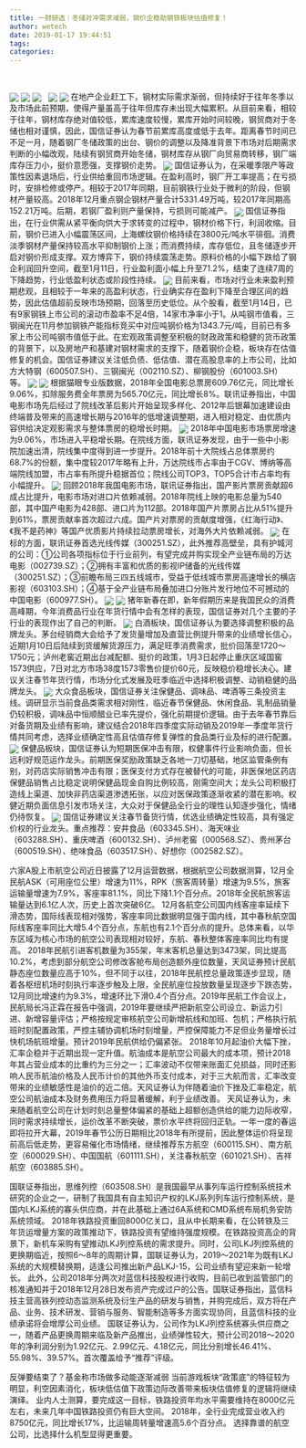 ```yaml
---
title: 一财研选｜冬储对冲需求减弱，钢价企稳助钢铁板块估值修复！
author: wetech
date: 2019-01-17 19:44:51
tags: 
categories: 
---
```

 
<!-- more -->
<img align="center" border="0" src="https://imgcdn.yicai.com/uppics/images/2019/01/07e3230d3ea5c734b7f6a4654841ebe7.jpg" />
<img align="center" border="0" src="https://imgcdn.yicai.com/uppics/images/2019/01/d8179aecbcfb1f54e8f8e42e44a6c316.jpg" />

<img align="center" border="0" src="https://imgcdn.yicai.com/uppics/images/2019/01/59c8ef34909e69b5db197ca3725f5bab.jpg" />
 
<img align="center" border="0" src="https://imgcdn.yicai.com/uppics/images/2019/01/5d234c17ed20f72b6411d116c4975fe5.jpg" />

<img align="center" border="0" src="https://imgcdn.yicai.com/uppics/images/2019/01/dec29918daa54000cb93a7d11ad9464e.jpg" />
在地产企业赶工下，钢材实际需求渐弱，但持续好于往年冬季以及市场此前预期，使得产量虽高于往年但库存未出现大幅累积。从目前来看，相较于往年，钢材库存绝对值较低，累库速度较慢，累库开始时间较晚，钢贸商对于冬储也相对谨慎，因此，国信证券认为春节前累库高度或低于去年。距离春节时间已不足一月，随着钢厂冬储政策的出台、钢价的调整以及降准背景下市场对后期需求判断的小幅改观，陆续有钢贸商开始冬储，钢材库存从钢厂向贸易商转移，钢厂端库存压力小，挺价意愿强，支撑钢价走势。
<img align="center" border="0" src="https://imgcdn.yicai.com/uppics/images/2019/01/4a4e6afcb76c1a5db18e5ffd4a3fae47.jpg" />
国信证券认为，在采暖季限产等政策性因素退场后，行业供给重回市场逻辑。在盈利高时，钢厂开工率提高；在亏损时，安排检修或停产。相较于2017年同期，目前钢铁行业处于微利的阶段，但钢材产量较高。2018年12月重点钢企钢材产量合计5331.49万吨，较2017年同期高152.21万吨。后期，若钢厂盈利则产量保持，亏损则可能减产。
<img align="center" border="0" src="https://imgcdn.yicai.com/uppics/images/2019/01/1a5fad930cd14561b2b05ef1687f2ad3.jpg" />
国信证券指出，在行业供需从紧平衡向供大于求转变的过程中，钢材价格下行，利润收缩。目前，钢价已进入小幅震荡区间，上海螺纹钢价格持续在3800元/吨水平徘徊。消费淡季钢材产量保持较高水平抑制钢价上涨；而消费持续，库存低位，且冬储逐步开启对钢价形成支撑。双方博弈下，钢价持续震荡走势。原料价格的小幅下跌给了钢企利润回升空间，截至1月11日，行业盈利面小幅上升至71.2%，结束了连续7周的下降趋势，行业低盈利状态或阶段性持续。
<img align="center" border="0" src="https://imgcdn.yicai.com/uppics/images/2019/01/cde572e7096c341cd7935a0220fd95c3.jpg" />
目前来看，市场对行业未来盈利预期悲观，且相较于一年来的高盈利状态，行业确实存在盈利下降至合理区间的趋势，因此估值超前反映市场预期，回落至历史低位。从个股看，截至1月14日，已有9家钢铁上市公司的滚动市盈率不足4倍，14家市净率小于1。从吨钢市值看，三钢闽光在11月参加钢铁产能指标竞买中对应吨钢价格为1343.7元/吨，目前已有多家上市公司吨钢市值低于此。在宏观政策调整至积极的财政政策和稳健的货币政策的背景下，以及房地产和基建对钢材需求的支撑下，随着钢价企稳，板块存在估值修复的机会。国信证券建议关注低负债、低估值、潜在高股息率的上市公司，比如方大特钢（600507.SH）、三钢闽光（002110.SZ）、柳钢股份（601003.SH）等。
<img align="center" border="0" src="https://imgcdn.yicai.com/uppics/images/2019/01/6fee08d43bd8508f4965b3a5341858f7.jpg" />

<img align="center" border="0" src="https://imgcdn.yicai.com/uppics/images/2019/01/0dd79c51f412706f334811b8c7c703a8.jpg" />
根据猫眼专业版数据，2018年全国电影总票房609.76亿元，同比增长9.06%，扣除服务费全年票房为565.70亿元，同比增长8%。联讯证券指出，中国电影市场先后经过了院线改革后影片开始呈现多样化、2012年后银幕加速建设由终端普及带来的高速增长期与2016年的低增速调整期，进入相对稳定、由优质内容供给决定观影需求与整体票房的稳增长时期。
<img align="center" border="0" src="https://imgcdn.yicai.com/uppics/images/2019/01/c876c7674b199689b3aef612e5ebe3ef.jpg" />
2018年中国电影市场票房增速为9.06%，市场进入平稳增长期。在院线方面，联讯证券发现，由于一些中小影院加速出清，院线集中度得到进一步提升。2018年前十大院线占总体票房约68.7%的份额，集中度较2017年略有上升，万达院线市占率由于CGV、博纳等高端院线加盟，市占率有所提升稳据首位；院线公司TOP3，TOP5合计市占率均有小幅提升。
<img align="center" border="0" src="https://imgcdn.yicai.com/uppics/images/2019/01/c81daf797d8ad9f1809f66d773456d91.jpg" />
回顾2018年我国电影市场，联讯证券指出，国产影片票房贡献超6成占比提升，电影市场对进口片依赖减弱。2018年院线上映的电影总量为540部，其中国产电影为428部、进口片为112部。2018年国产片票房占比从51%提升到61%，票房贡献率首次超过六成。国产片对票房的贡献度增强，《红海行动》、《我不是药神》等国产优质影片持续拉动票房增长，对海外大片依赖减弱。
<img align="center" border="0" src="https://imgcdn.yicai.com/uppics/images/2019/01/39ce3a1ece550e472194225dd7260da0.jpg" />
在标的方面，联讯证券首选光线传媒（300251.SZ），此外推荐高壁垒，具有护城河的公司：①公司各项指标位于行业前列，有望完成并购实现全产业链布局的万达电影（002739.SZ）；②拥有丰富和优质的影视IP储备的光线传媒（300251.SZ）；③前瞻布局三四五线城市，受益于低线城市票房高速增长的横店影视（603103.SH）；④基于全产业链布局叠加进口分账片发行地位不可撼动的中国电影（600977.SH）。
<img align="center" border="0" src="https://imgcdn.yicai.com/uppics/images/2019/01/3016a4771518cff8c814944017b4dcba.jpg" />

<img align="center" border="0" src="https://imgcdn.yicai.com/uppics/images/2019/01/8176fded3f54ca7fdb2fb61d892fe273.jpg" />
猪年新春在即，新年假期历来是我国民众的消费高峰期，今年消费品行业在年货行情中会有怎样的表现，国信证券对几个主要的子行业的表现作出了自己的判断。
<img align="center" border="0" src="https://imgcdn.yicai.com/uppics/images/2019/01/e916c6c51c6cd2d5c0b6b791f87eb20f.jpg" />
白酒板块，国信证券认为要选择调整积极的品牌龙头。茅台经销商大会给予了发货量增加及直营比例提升带来的业绩增长信心，近期1月10日后陆续到货缓解货源压力，满足旺季消费需求，批价回落至1720～1750元；泸州老窖近期出台减配额、挺价的政策，1月3日起停止重庆区域国窖1573供应，7日对北方市场38度1573零售价提价60元，反映稳价稳增长决心。建议关注春节年货行情，市场分化式发展及旺季临近中选择积极调整、动销稳健的品牌龙头。
<img align="center" border="0" src="https://imgcdn.yicai.com/uppics/images/2019/01/66eaac2e1feea4d45a1344988abd392e.jpg" />
大众食品板块，国信证券关注保健品、调味品、啤酒等三条投资主线。调研显示当前食品类需求相对刚性，临近春节保健品、休闲食品、乳制品销量仍较积极，调味品中恒顺醋业已率先提价，强化前期提价逻辑。由于去年春节靠后对备货期及业绩有影响，建议结合2018年四季度实际动销及2019年一季度年货行情共同考虑，选择业绩确定性高且估值存修复弹性的食品类行业及标的进行配置。
<img align="center" border="0" src="https://imgcdn.yicai.com/uppics/images/2019/01/6536fcff4afdc0ba0c6d9f6a72260bda.jpg" />
保健品板块，国信证券认为短期医保冲击有限，权健事件行业影响负面，但长远利好规范运作龙头。前期医保奖励政策缺乏各地一刀切基础，地区监管条例有别，对药店实际销售冲击有限；医保支付方式存在被替代的可能，非医保地区药店保健品销售占比稳定说明保健品现金自购比例较高，刚需空间大；龙头公司积极打造线上渠道、加快非药店渠道渗透拓张，以应对医保政策逐渐收紧的潜在影响。权健近期负面信息引发市场关注，大众对于保健品全行业的理性认知逐步强化，情绪仍待恢复。
<img align="center" border="0" src="https://imgcdn.yicai.com/uppics/images/2019/01/ad4f1eabfc971af9809273e2254f8a71.jpg" />
国信证券建议关注春节备货行情，优选业绩确定性较高，具有强定价权的行业龙头。重点推荐：安井食品（603345.SH）、海天味业（603288.SH）、重庆啤酒（600132.SH）、泸州老窖（000568.SZ）、贵州茅台（600519.SH）、绝味食品（603517.SH）、好想你（002582.SZ）。

六家A股上市航空公司近日披露了12月运营数据，根据航空公司数据测算，12月全民航ASK（可用座位公里）增速为11%，RPK（旅客周转量）增速为9.5%，旅客运输量增速为7.9%，客座率81.1%，同比下降1.1个百分点。2018年全民航旅客运输量达到6.1亿人次，历史上首次突破6亿。
12月各航空公司国内线客座率延续下滑态势，国际线表现相对强势，客座率同比数据明显强于国内线，其中春秋航空国际线客座率同比大增5.4个百分点，东航也有2.1个百分点的提升。总体来看，以华东区域为核心市场的航空公司表现相对较好，东航、春秋整体客座率同比均有提高。
2018年民航引进客机数量为355架，年末客机总量达到3473架，同比提高10.2%，考虑到部分航空公司修改客舱布局创造额外座位数量，天风证券预计民航静态座位数量应高于10%，但不同于以往，2018年民航控总量政策逐步显现，随着各枢纽机场时刻执行率逐步触及上限，全民航座位投放数量呈现逐步下跌态势，12月同比增速约为9.3%，增速环比下滑0.4个百分点。2019年民航工作会议上，民航局长冯正霖在报告中强调，2019年要继续严把新航空公司设立、新运力引进、新增容量评估；严格按规定审核航空公司新增航线和加班、包机；严格执行航班时刻配置政策，严控主辅协调机场时刻增量，严控保障能力不足但业务量增长过快机场航班增量。预计2019年民航供给仍偏紧张。
2018年10月起油价大幅下挫，汇率企稳并于近期出现一定升值。航油成本是航空公司最大的成本项，预计2018年其占营业成本的比重约为三分之一；汇率波动不仅带来账面汇兑损益，同时还影响人民币航油价格及人民币计价的其他外币支付成本，对于三大航而言，汇率改变带来的业绩敏感性是油价的近二倍。天风证券认为伴随着油价下挫及汇率稳定，航空公司航油成本及财务费用压力将显著缓解，利于业绩改善。
天风证券认为，未来随着航空公司在计划时刻总量整体偏紧的基础上超额创造供给的能力边际收窄，同时需求持续增长，运价改革不断突破，票价水平终将回归正轨。一年一度的春运即将拉开大幕，2019年春节公历日期相比2018年有所提前，因此整体运价将呈现前高后低走势，更容易催化市场情绪，继续推荐东方航空（600115.SH）、南方航空（600029.SH）、中国国航（601111.SH），关注春秋航空（601021.SH）、吉祥航空（603885.SH）。

国联证券指出，思维列控（603508.SH）是我国最早从事列车运行控制系统技术研究的企业之一，研制了我国具有自主知识产权的LKJ系列列车运行控制系统，是国内LKJ系统的寡头供应商，并在此基础上通过6A系统和CMD系统布局机务安防系统领域。
2018年铁路投资重回8000亿关口，且从中长期来看，在公转铁及三年货运增量方案的政策推动下，铁路投资有望维持强度规模。在铁路投资高企的背景下，新机车采购有望推动LKJ列控系统的需求提升。同时，公司LKJ列控系统的更换期临近，按照6～8年的周期计算，国联证券认为，2019～2021年为既有LKJ系统的大规模替换期，适逢公司推出新产品LKJ-15，公司业绩有望迎来新一轮增长。
此外，公司2018年分两次对蓝信科技股权进行收购，目前已收到监管部门的核准通知并于2018年12月28日发布资产完成过户的公告。国联证券指出，蓝信科技主营高铁列控动态监测系统及衍生产品的研发与销售，并购完成后，双方将在产品、业务、技术研发、营销与服务、智能制造等多方面实现协同，且蓝信科技的业绩承诺将会增厚公司业绩。
国联证券认为，公司作为LKJ列控系统寡头供应商之一，随着产品更换周期来临及新产品推出，业绩弹性较大，预计公司2018～2020年的净利润分别为1.92亿元、2.99亿元、4.18亿元，同比分别增长46.41%、55.98%、39.57%。首次覆盖给予“推荐”评级。
 
 
 
 
反弹要结束了？基金称市场做多动能逐渐减弱
当前游戏板块“政策底”的特征较为明显，利空因素消化，板块低估值下政策边际改善带来板块估值修复的逻辑将继续演绎。
业内人士测算，要完成这一目标，铁路投资年均水平需要维持在8000亿元左右，未来几年中国铁路投资仍有巨大空间。
2018年，全行业完成营业收入约8750亿元，同比增长17%，比运输周转量增速高5.6个百分点。
选择靠谱的航空公司，比选择什么机型显得更重要。
